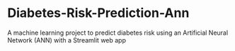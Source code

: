 # Diabetes-Risk-Prediction-Ann
A machine learning project to predict diabetes risk using an Artificial Neural Network (ANN) with a Streamlit web app

